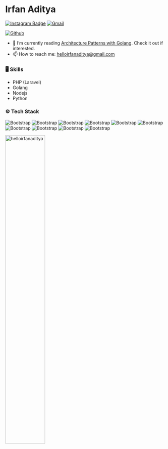 # Irfan Aditya


[![Instagram Badge](https://img.shields.io/badge/-Instagram-purple?logo=instagram&logoColor=white&link=https://instagram.com/helloirfanaditya/)](https://www.instagram.com/helloirfanaditya)
[![Gmail](https://img.shields.io/badge/-Gmail-c14438?style=flat&logo=Gmail&logoColor=white)](mailto:helloirfanaditya@gmail.com)

[![Github](https://img.shields.io/github/followers/helloirfanaditya?label=Follow&style=social)](https://github.com/helloirfanaditya)

- 🤔 I’m currently reading [Architecture Patterns with Golang](https://go.dev/doc/). Check it out if interested.
- 📫 How to reach me: helloirfanaditya@gmail.com


### 🖥 Skills

- PHP (Laravel)
- Golang
- Nodejs
- Python
### ⚙️ Tech Stack

![Bootstrap](https://img.shields.io/badge/-PHP-05122A?style=flat-square&logo=PHP&color=353535) ![Bootstrap](https://img.shields.io/badge/-Python-05122A?style=flat-square&logo=Python&color=353535) ![Bootstrap](https://img.shields.io/badge/-Javascript-05122A?style=flat-square&logo=Javascript&color=353535) ![Bootstrap](https://img.shields.io/badge/-Laravel-05122A?style=flat-square&logo=Laravel&color=353535) ![Bootstrap](https://img.shields.io/badge/-ExpressJS-05122A?style=flat-square&logo=ExpressJS&color=353535) ![Bootstrap](https://img.shields.io/badge/-NextJS-05122A?style=flat-square&logo=NextJS&color=353535) ![Bootstrap](https://img.shields.io/badge/-Go-05122A?style=flat-square&logo=Go&color=353535) ![Bootstrap](https://img.shields.io/badge/-PostgreSQL-05122A?style=flat-square&logo=PostgreSQL&color=353535) ![Bootstrap](https://img.shields.io/badge/-MySQL-05122A?style=flat-square&logo=MySQL&color=353535) ![Bootstrap](https://img.shields.io/badge/-TailwindCSS-05122A?style=flat-square&logo=TailwindCSS&color=353535)

<div>
  <img width="50%" align="left" src="https://github-readme-stats.vercel.app/api/top-langs?username=helloirfanaditya&show_icons=true&locale=en&layout=compact" alt="helloirfanaditya" />
</div>
